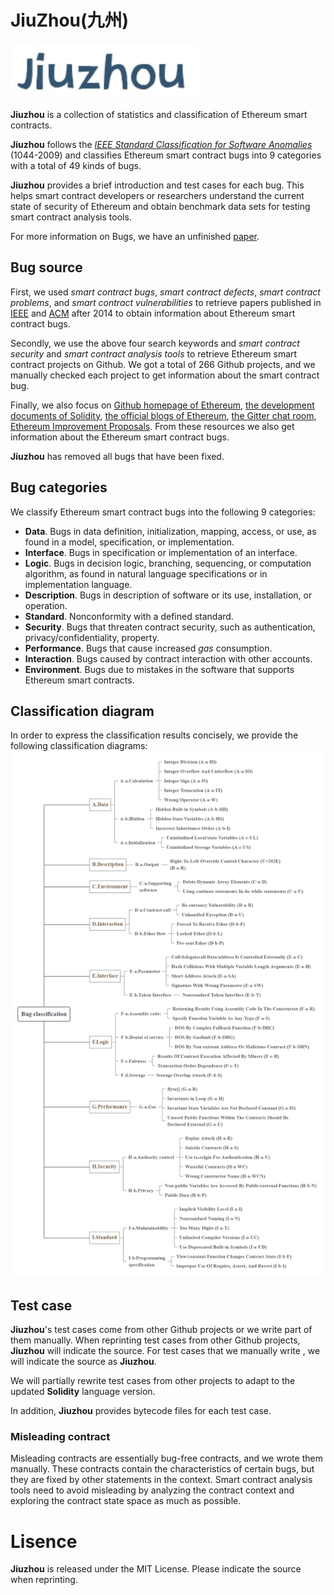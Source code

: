 # JiuZhou(九州)
![logo](logo.jpg)

**Jiuzhou** is a collection of statistics and classification of Ethereum smart contracts. 

**Jiuzhou** follows the *[IEEE Standard Classification for Software Anomalies](https://ieeexplore.ieee.org/document/5399061)* (1044-2009) and classifies Ethereum smart contract bugs into 9 categories with a total of 49 kinds of bugs. 

**Jiuzhou** provides a brief introduction and test cases for each bug. This helps smart contract developers or researchers understand the current state of security of Ethereum and obtain benchmark data sets for testing smart contract analysis tools.


For more information on Bugs, we have an unfinished [paper](https://github.com/xf97/JiuZhou/blob/master/Jiuzhou__a_classification_framework_for_Ethereum_smart_contract_bugs.pdf).

## Bug source
First, we used *smart contract bugs*, *smart contract defects*, *smart contract problems*, and *smart contract vulnerabilities* to retrieve papers published in [IEEE](https://ieeexplore.ieee.org/Xplore/home.jsp) and [ACM](https://dl.acm.org/) after 2014 to obtain information about Ethereum smart contract bugs.

Secondly, we use the above four search keywords and *smart contract security* and *smart contract analysis tools* to retrieve Ethereum smart contract projects on Github. We got a total of 266 Github projects, and we manually checked each project to get information about the smart contract bug.

Finally, we also focus on [Github homepage of Ethereum](https://github.com/ethereum/), [the development documents of Solidity](https://solidity.readthedocs.io/en/v0.6.0), [ the official blogs of Ethereum](https://blog.ethereum.org/), [the Gitter chat room](https://gitter.im/orgs/ethereum/rooms), [Ethereum Improvement Proposals](https://eips.ethereum.org). From these resources we also get information about the Ethereum smart contract bugs.


**Jiuzhou** has removed all bugs that have been fixed.

## Bug categories
We classify Ethereum smart contract bugs into the following 9 categories:
+ **Data**. Bugs in data definition, initialization, mapping, access,   or use, as found in a model, specification, or implementation. 
+ **Interface**. Bugs in specification or implementation of an interface. 
+ **Logic**. Bugs in decision logic, branching, sequencing, or computation algorithm, as found in natural language specifications or in implementation language. 
+ **Description**. Bugs in description of software or its use, installation, or operation. 
+ **Standard**. Nonconformity with a defined standard.
+ **Security**. Bugs that threaten contract security, such as authentication, privacy/confidentiality, property.
+ **Performance**. Bugs that cause increased *gas* consumption.
+ **Interaction**. Bugs caused by contract interaction with other accounts.
+ **Environment**. Bugs due to mistakes in the software that supports Ethereum smart contracts.

## Classification diagram
In order to express the classification results concisely, we provide the following classification diagrams:
![classification](classification.jpg)

## Test case
**Jiuzhou**'s test cases come from other Github projects or we write part of them manually. When reprinting test cases from other Github projects, **Jiuzhou** will indicate the source. For test cases that we manually write , we will indicate the source as **Jiuzhou**.

We will partially rewrite test cases from other projects to adapt to the updated **Solidity** language version.

In addition, **Jiuzhou** provides bytecode files for each test case.

### Misleading contract
Misleading contracts are essentially bug-free contracts, and we wrote them manually. These contracts contain the characteristics of certain bugs, but they are fixed by other statements in the context. Smart contract analysis tools need to avoid misleading by analyzing the contract context and exploring the contract state space as much as possible.

# Lisence
**Jiuzhou** is released under the MIT License. Please indicate the source when reprinting.
